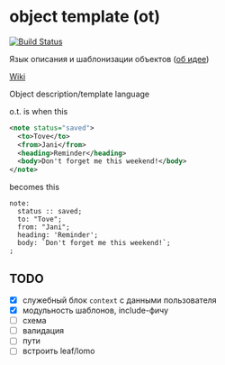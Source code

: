 # object template (ot)
[![Build Status](https://drone.io/github.com/kpmy/ot/status.png)](https://drone.io/github.com/kpmy/ot/latest)

Язык описания и шаблонизации объектов ([об идее](http://b.ocsf.in/2015/10/04/%D0%A8%D0%B0%D0%B1%D0%BB%D0%BE%D0%BD%D0%B8%D0%B7%D0%B0%D1%82%D0%BE%D1%80/))

[Wiki](https://github.com/kpmy/ot/wiki)

Object description/template language

o.t. is when this
````xml
<note status="saved">
  <to>Tove</to>
  <from>Jani</from>
  <heading>Reminder</heading>
  <body>Don't forget me this weekend!</body>
</note>
````
becomes this
````
note:
  status :: saved;
  to: "Tove";
  from: "Jani";
  heading: 'Reminder';
  body: `Don't forget me this weekend!`;
;
````

## TODO

- [x] служебный блок `context` с данными пользователя
- [x] модульность шаблонов, include-фичу
- [ ] схема
- [ ] валидация
- [ ] пути
- [ ] встроить leaf/lomo
